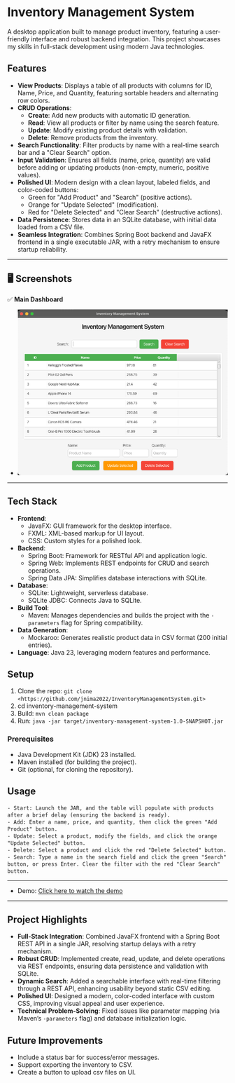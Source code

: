# Inventory Management System

A desktop application built to manage product inventory, featuring a user-friendly interface and robust backend integration. This project showcases my skills in full-stack development using modern Java technologies.

## Features

- **View Products**: Displays a table of all products with columns for ID, Name, Price, and Quantity, featuring sortable headers and alternating row colors.
- **CRUD Operations**:
  - **Create**: Add new products with automatic ID generation.
  - **Read**: View all products or filter by name using the search feature.
  - **Update**: Modify existing product details with validation.
  - **Delete**: Remove products from the inventory.
- **Search Functionality**: Filter products by name with a real-time search bar and a "Clear Search" option.
- **Input Validation**: Ensures all fields (name, price, quantity) are valid before adding or updating products (non-empty, numeric, positive values).
- **Polished UI**: Modern design with a clean layout, labeled fields, and color-coded buttons:
  - Green for "Add Product" and "Search" (positive actions).
  - Orange for "Update Selected" (modification).
  - Red for "Delete Selected" and "Clear Search" (destructive actions).
- **Data Persistence**: Stores data in an SQLite database, with initial data loaded from a CSV file.
- **Seamless Integration**: Combines Spring Boot backend and JavaFX frontend in a single executable JAR, with a retry mechanism to ensure startup reliability.

---

## **🖥️ Screenshots**
✅ **Main Dashboard**  
- ![Demo Screenshot](DemoUI.png)

---

## Tech Stack
- **Frontend**: 
  - JavaFX: GUI framework for the desktop interface.
  - FXML: XML-based markup for UI layout.
  - CSS: Custom styles for a polished look.
- **Backend**: 
  - Spring Boot: Framework for RESTful API and application logic.
  - Spring Web: Implements REST endpoints for CRUD and search operations.
  - Spring Data JPA: Simplifies database interactions with SQLite.
- **Database**: 
  - SQLite: Lightweight, serverless database.
  - SQLite JDBC: Connects Java to SQLite.
- **Build Tool**: 
  - Maven: Manages dependencies and builds the project with the `-parameters` flag for Spring compatibility.
- **Data Generation**: 
  - Mockaroo: Generates realistic product data in CSV format (200 initial entries).
- **Language**: Java 23, leveraging modern features and performance.


## Setup
1. Clone the repo: `git clone <https://github.com/jnima2022/InventoryManagementSystem.git>`
2. cd inventory-management-system
3. Build: `mvn clean package`
4. Run: `java -jar target/inventory-management-system-1.0-SNAPSHOT.jar`

### Prerequisites
- Java Development Kit (JDK) 23 installed.
- Maven installed (for building the project).
- Git (optional, for cloning the repository).

## Usage
    - Start: Launch the JAR, and the table will populate with products after a brief delay (ensuring the backend is ready).
    - Add: Enter a name, price, and quantity, then click the green "Add Product" button.
    - Update: Select a product, modify the fields, and click the orange "Update Selected" button.
    - Delete: Select a product and click the red "Delete Selected" button.
    - Search: Type a name in the search field and click the green "Search" button, or press Enter. Clear the filter with the red "Clear Search" button.
---
- Demo:
[Click here to watch the demo](https://private-user-images.githubusercontent.com/121528869/418371648-28b60d50-0ca6-497d-a69c-5fa17e4153d9.mp4?jwt=eyJhbGciOiJIUzI1NiIsInR5cCI6IkpXVCJ9.eyJpc3MiOiJnaXRodWIuY29tIiwiYXVkIjoicmF3LmdpdGh1YnVzZXJjb250ZW50LmNvbSIsImtleSI6ImtleTUiLCJleHAiOjE3NDA5NDIzMzEsIm5iZiI6MTc0MDk0MjAzMSwicGF0aCI6Ii8xMjE1Mjg4NjkvNDE4MzcxNjQ4LTI4YjYwZDUwLTBjYTYtNDk3ZC1hNjljLTVmYTE3ZTQxNTNkOS5tcDQ_WC1BbXotQWxnb3JpdGhtPUFXUzQtSE1BQy1TSEEyNTYmWC1BbXotQ3JlZGVudGlhbD1BS0lBVkNPRFlMU0E1M1BRSzRaQSUyRjIwMjUwMzAyJTJGdXMtZWFzdC0xJTJGczMlMkZhd3M0X3JlcXVlc3QmWC1BbXotRGF0ZT0yMDI1MDMwMlQxOTAwMzFaJlgtQW16LUV4cGlyZXM9MzAwJlgtQW16LVNpZ25hdHVyZT03YjM1MmI0NzhkYjAzYjBmZjkyNzYyMmE3ZDdlOWUyNjllYzE3OWQ2MDYxOTgzYTE4ODFlMTI4MGY3MjM4ODQ0JlgtQW16LVNpZ25lZEhlYWRlcnM9aG9zdCJ9.wccumJ97gsjYCwAR6w6whGqutiq9n7wcwEhK7OEJH8s)

---

## Project Highlights
- **Full-Stack Integration**: Combined JavaFX frontend with a Spring Boot REST API in a single JAR, resolving startup delays with a retry mechanism.
- **Robust CRUD**: Implemented create, read, update, and delete operations via REST endpoints, ensuring data persistence and validation with SQLite.
- **Dynamic Search**: Added a searchable interface with real-time filtering through a REST API, enhancing usability beyond static CSV editing.
- **Polished UI**: Designed a modern, color-coded interface with custom CSS, improving visual appeal and user experience.
- **Technical Problem-Solving**: Fixed issues like parameter mapping (via Maven’s `-parameters` flag) and database initialization logic.

## Future Improvements
  - Include a status bar for success/error messages.
  - Support exporting the inventory to CSV.
  - Create a button to upload csv files on UI.

